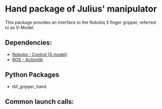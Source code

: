 # Hand package of Julius' manipulator

This package provides an interface to the Robotiq 3 finger gripper, referred to as S-Model.


## Dependencies:

* [Robotiq - Control (S model)](https://github.com/ros-industrial/robotiq)
* [ROS - Actionlib](http://wiki.ros.org/actionlib)

## Python Packages

* tbf_gripper_hand

## Common launch calls:

```bash
```